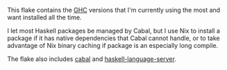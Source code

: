This flake contains the [GHC] versions that I'm currently using the most and
want installed all the time.

I let most Haskell packages be managed by Cabal, but I use Nix to install a
package if it has native dependencies that Cabal cannot handle, or to take
advantage of Nix binary caching if package is an especially long compile.

The flake also includes [cabal] and [haskell-language-server].


  [GHC]: https://www.haskell.org/ghc/

  [cabal]: https://www.haskell.org/cabal/

  [haskell-language-server]: https://haskell-language-server.readthedocs.io/en/latest/
